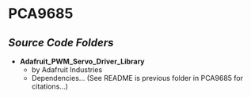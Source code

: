 # PCA9685

## ***Source Code Folders***

- **Adafruit_PWM_Servo_Driver_Library** 
    - by Adafruit Industries
    - Dependencies... (See README is previous folder in PCA9685 for citations...)

